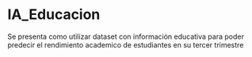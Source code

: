 # IA_Educacion
Se presenta como utilizar dataset con información educativa para poder predecir el rendimiento academico de estudiantes en su tercer trimestre
